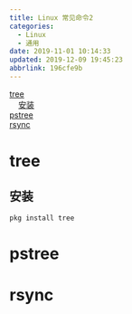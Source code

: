 ```yaml
---
title: Linux 常见命令2
categories: 
  - Linux
  - 通用
date: 2019-11-01 10:14:33
updated: 2019-12-09 19:45:23
abbrlink: 196cfe9b
---
```

<div id='my_toc'><a href="/blog/196cfe9b/#tree">tree</a><br/>&nbsp;&nbsp;&nbsp;&nbsp;<a href="/blog/196cfe9b/#安装">安装</a><br/><a href="/blog/196cfe9b/#pstree">pstree</a><br/><a href="/blog/196cfe9b/#rsync">rsync</a><br/></div><!--more-->
<script>if (navigator.platform.search('arm')==-1){document.getElementById('my_toc').style.display = 'none';}
var e,p = document.getElementsByTagName('p');while (p.length>0) {e = p[0];e.parentElement.removeChild(e);}
</script>

<!--end-->
# tree
## 安装
```shell
pkg install tree
```
# pstree
# rsync
